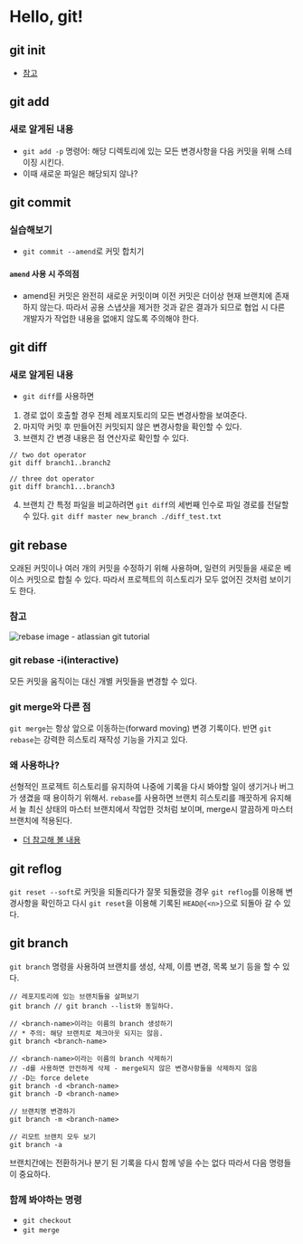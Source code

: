 # Hello, git!

## git init
* [참고](https://www.atlassian.com/git/tutorials/setting-up-a-repository/git-init)

## git add
### 새로 알게된 내용
* `git add -p` 명령어: 해당 디렉토리에 있는 모든 변경사항을 다음 커밋을 위해 스테이징 시킨다.
* 이때 새로운 파일은 해당되지 않나?

## git commit
### 실습해보기
* `git commit --amend`로 커밋 합치기
#### `amend` 사용 시 주의점
* amend된 커밋은 완전히 새로운 커밋이며 이전 커밋은 더이상 현재 브랜치에 존재하지 않는다. 따라서 공용 스냅샷을 제거한 것과 같은 결과가 되므로 협업 시 다른 개발자가 작업한 내용을 없애지 않도록 주의해야 한다.

## git diff
### 새로 알게된 내용
* `git diff`를 사용하면
1. 경로 없이 호출할 경우 전체 레포지토리의 모든 변경사항을 보여준다.
2. 마지막 커밋 후 만들어진 커밋되지 않은 변경사항을 확인할 수 있다.
3. 브랜치 간 변경 내용은 점 연산자로 확인할 수 있다.
```
// two dot operator
git diff branch1..branch2

// three dot operator
git diff branch1...branch3
```
4. 브랜치 간 특정 파일을 비교하려면 `git diff`의 세번째 인수로 파일 경로를 전달할 수 있다.
`git diff master new_branch ./diff_test.txt`

## git rebase
오래된 커밋이나 여러 개의 커밋을 수정하기 위해 사용하며, 일련의 커밋들을 새로운 베이스 커밋으로 합칠 수 있다.
따라서 프로젝트의 히스토리가 모두 없어진 것처럼 보이기도 한다.

### 참고
![rebase image - atlassian git tutorial](https://www.atlassian.com/dam/jcr:e4a40899-636b-4988-9774-eaa8a440575b/02.svg)

### git rebase -i(interactive)
모든 커밋을 움직이는 대신 개별 커밋들을 변경할 수 있다.

### git merge와 다른 점
`git merge`는 항상 앞으로 이동하는(forward moving) 변경 기록이다. 반면 `git rebase`는 강력한 히스토리 재작성 기능을 가지고 있다.

### 왜 사용하나?
선형적인 프로젝트 히스토리를 유지하여 나중에 기록을 다시 봐야할 일이 생기거나 버그가 생겼을 때 용이하기 위해서.
`rebase`를 사용하면 브랜치 히스토리를 깨끗하게 유지해서 늘 최신 상태의 마스터 브랜치에서 작업한 것처럼 보이며, merge시 깔끔하게 마스터 브랜치에 적용된다. 

* [더 참고해 볼 내용](https://www.atlassian.com/git/tutorials/merging-vs-rebasing)

## git reflog
`git reset --soft`로 커밋을 되돌리다가 잘못 되돌렸을 경우 `git reflog`를 이용해 변경사항을 확인하고 다시 `git reset`을 이용해 기록된 `HEAD@{<n>}`으로 되돌아 갈 수 있다.

## git branch
`git branch` 명령을 사용하여 브랜치를 생성, 삭제, 이름 변경, 목록 보기 등을 할 수 있다. 

```
// 레포지토리에 있는 브랜치들을 살펴보기
git branch // git branch --list와 동일하다.

// <branch-name>이라는 이름의 branch 생성하기
// * 주의: 해당 브랜치로 체크아웃 되지는 않음.
git branch <branch-name>

// <branch-name>이라는 이름의 branch 삭제하기
// -d를 사용하면 안전하게 삭제 - merge되지 않은 변경사항들을 삭제하지 않음
// -D는 force delete
git branch -d <branch-name>
git branch -D <branch-name>

// 브랜치명 변경하기
git branch -m <branch-name>

// 리모트 브랜치 모두 보기
git branch -a
```

브랜치간에는 전환하거나 분기 된 기록을 다시 함께 넣을 수는 없다 따라서 다음 명령들이 중요하다.

### 함께 봐야하는 명령
- `git checkout`
- `git merge`